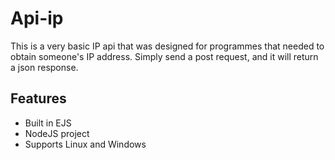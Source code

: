 # Api-ip
This is a very basic IP api that was designed for programmes that needed to obtain someone's IP address. Simply send a post request, and it will return a json response.

## Features
- Built in EJS
- NodeJS project
- Supports Linux and Windows
